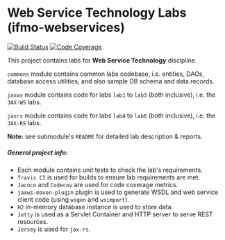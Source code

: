 # Web Service Technology Labs (ifmo-webservices)

[![Build Status](https://travis-ci.org/taravkov/ifmo-webservices.svg?branch=master)](https://travis-ci.org/taravkov/ifmo-webservices)
[![Code Coverage](https://img.shields.io/codecov/c/github/pvorb/property-providers/develop.svg)](https://codecov.io/github/pvorb/property-providers?branch=develop)

This project contains labs for **Web Service Technology** discipline.

``commons`` module contains common labs codebase, i.e. entities, DAOs, database access utilities, and also sample DB schema and data records.

``jaxws`` module contains code for labs ``lab1`` to ``lab3`` (both inclusive), i.e. the ``JAX-WS`` labs.

``jaxrs`` module contains code for labs ``lab4`` to ``lab6`` (both inclusive), i.e. the ``JAX-RS`` labs.

**Note:** see submodule's ``README`` for detailed lab description & reports.

##### General project info:

* Each module contains unit tests to check the lab's requirements.
* ``Travis CI`` is used for builds to ensure lab requirements are met.
* ``Jacoco`` and ``Codecov`` are used for code coverage metrics.
* ``jaxws-maven-plugin`` plugin is used to generate WSDL and web service client code (using ``wsgen`` and ``wsimport``).
* ``H2`` in-memory database instance is used to store data.
* ``Jetty`` is used as a Servlet Container and HTTP server to serve REST resources.
* ``Jersey`` is used for ``jax-rs``.

